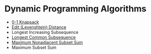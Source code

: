 # Dynamic Programming Algorithms

* [0-1 Knapsack](https://github.com/anzal1/Algorithms/blob/master/DP/Knapsack.java)
* [Edit (Levenshtein) Distance](https://github.com/anzal1/Algorithms/blob/master/DP/Edit_Distance.java)
* Longest Increasing Subsequence
* [Longest Common Subsequence](https://github.com/anzal1/Algorithms/blob/master/DP/LCS.java)
* [Maximum Nonadjacent Subset Sum](https://github.com/anzal1/Algorithms/blob/master/DP/maxDonations.java)
* Maximum Subset Sum
